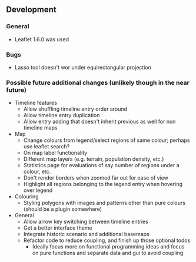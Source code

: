 ## Development

### General
- Leaflet 1.6.0 was used

### Bugs
- Lasso tool doesn't wor under equirectangular projection

### Possible future additional changes (unlikely though in the near future)
- Timeline features
	- Allow shuffling timeline entry order around
	- Allow timeline entry duplication
	- Allow entry adding that doesn't inherit previous as well for non timeline maps
- Map
	- Change colours from legend/select regions of same colour; perhaps use leaflet search?
	- On map label functionality
	- Different map layers (e.g. terrain, population density, etc.)
	- Statistics page for evaluations of say number of regions under a colour, etc.
	- Don't render borders when zoomed far out for ease of view
	- Highlight all regions belonging to the legend entry when hovering over legend
- Colouring
	- Styling polygons with images and patterns other than pure colours (should be a plugin somewhere)
- General
	- Allow arrow key switching between timeline entries
	- Get a better interface theme
	- Integrate historic scenario and additional basemaps
	- Refactor code to reduce coupling, and finish up those optional todos
  		- Ideally focus more on functional programming ideas and focus on pure functions and separate data and gui to avoid coupling
